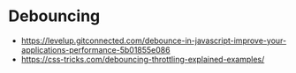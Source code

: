 # Debouncing
- https://levelup.gitconnected.com/debounce-in-javascript-improve-your-applications-performance-5b01855e086
- https://css-tricks.com/debouncing-throttling-explained-examples/

